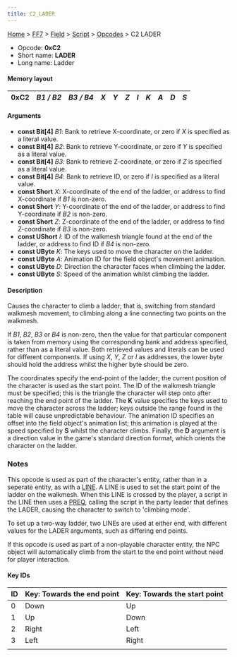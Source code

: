 ```yaml
---
title: C2_LADER
---
```


[Home](../../../../Main_Page.md) > [FF7](../../../../FF7.md) > [Field](../../../Field.md) > [Script](../../Script.md) > [Opcodes](../Opcodes.md) > C2 LADER

-   Opcode: **0xC2**
-   Short name: **LADER**
-   Long name: Ladder

#### Memory layout

| 0xC2 | *B1 / B2* | *B3 / B4* | *X* | *Y* | *Z* | *I* | *K* | *A* | *D* | *S* |
|------|-----------|-----------|-----|-----|-----|-----|-----|-----|-----|-----|

#### Arguments

-   **const Bit\[4\]** *B1*: Bank to retrieve X-coordinate, or zero if *X* is specified as a literal value.
-   **const Bit\[4\]** *B2*: Bank to retrieve Y-coordinate, or zero if *Y* is specified as a literal value.
-   **const Bit\[4\]** *B3*: Bank to retrieve Z-coordinate, or zero if *Z* is specified as a literal value.
-   **const Bit\[4\]** *B4*: Bank to retrieve ID, or zero if *I* is specified as a literal value.
-   **const Short** *X*: X-coordinate of the end of the ladder, or address to find X-coordinate if *B1* is non-zero.
-   **const Short** *Y*: Y-coordinate of the end of the ladder, or address to find Y-coordinate if *B2* is non-zero.
-   **const Short** *Z*: Z-coordinate of the end of the ladder, or address to find Z-coordinate if *B3* is non-zero.
-   **const UShort** *I*: ID of the walkmesh triangle found at the end of the ladder, or address to find ID if *B4* is non-zero.
-   **const UByte** *K*: The keys used to move the character on the ladder.
-   **const UByte** *A*: Animation ID for the field object's movement animation.
-   **const UByte** *D*: Direction the character faces when climbing the ladder.
-   **const UByte** *S*: Speed of the animation whilst climbing the ladder.

#### Description

Causes the character to climb a ladder; that is, switching from standard walkmesh movement, to climbing along a line connecting two points on the walkmesh.

If *B1*, *B2*, *B3* or *B4* is non-zero, then the value for that particular component is taken from memory using the corresponding bank and address specified, rather than as a literal value. Both retrieved values and literals can be used for different components. If using *X*, *Y*, *Z* or *I* as addresses, the lower byte should hold the address whilst the higher byte should be zero.

The coordinates specify the end-point of the ladder; the current position of the character is used as the start point. The ID of the walkmesh triangle must be specified; this is the triangle the character will step onto after reaching the end point of the ladder. The **K** value specifies the keys used to move the character across the ladder; keys outside the range found in the table will cause unpredictable behaviour. The animation ID specifies an offset into the field object's animation list; this animation is played at the speed specified by **S** whilst the character climbs. Finally, the **D** argument is a direction value in the game's standard direction format, which orients the character on the ladder.

### Notes

This opcode is used as part of the character's entity, rather than in a seperate entity, as with a [LINE](FF7/Field/Script/Opcodes/D0_LINE "wikilink"). A LINE is used to set the start point of the ladder on the walkmesh. When this LINE is crossed by the player, a script in the LINE then uses a [PREQ](04_PREQ.md), calling the script in the party leader that defines the LADER, causing the character to switch to 'climbing mode'.

To set up a two-way ladder, two LINEs are used at either end, with different values for the LADER arguments, such as differing end points.

If this opcode is used as part of a non-playable character entity, the NPC object will automatically climb from the start to the end point without need for player interaction.

#### Key IDs

| ID  | Key: Towards the end point | Key: Towards the start point |
|-----|----------------------------|------------------------------|
| 0   | Down                       | Up                           |
| 1   | Up                         | Down                         |
| 2   | Right                      | Left                         |
| 3   | Left                       | Right                        |
|     |                            |                              |
